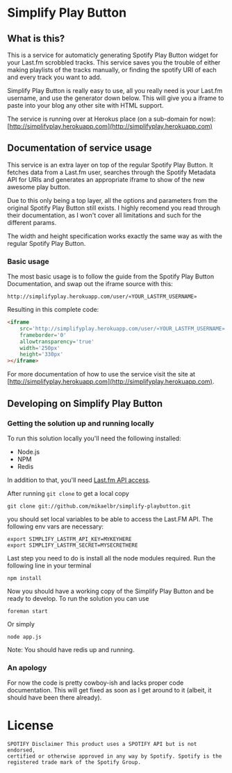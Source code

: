 # Simplify Play Button

## What is this?
This is a service for automaticly generating Spotify Play Button widget for your Last.fm scrobbled tracks. This service saves you the trouble of either making playlists of the tracks manually, or finding the spotify URI of each and every track you want to add.

Simplify Play Button is really easy to use, all you really need is your Last.fm username, and use the generator down below. This will give you a iframe to paste into your blog any other site with HTML support.

The service is running over at Herokus place (on a sub-domain for now): [http://simplifyplay.herokuapp.com](http://simplifyplay.herokuapp.com)


## Documentation of service usage

This service is an extra layer on top of the regular Spotify Play Button. It fetches data from a Last.fm user, searches through the Spotify Metadata API for URIs and generates an appropriate iframe to show of the new awesome play button.

Due to this only being a top layer, all the options and parameters from the original Spotify Play Button still exists. I highly recomend you read through their documentation, as I won't cover all limitations and such for the different params.

The width and height specification works exactly the same way as with the regular Spotify Play Button.

### Basic usage

The most basic usage is to follow the guide from the Spotify Play Button Documentation, and swap out the iframe source with this:

```
http://simplifyplay.herokuapp.com/user/«YOUR_LASTFM_USERNAME»
```

Resulting in this complete code:


```html
<iframe 
    src='http://simplifyplay.herokuapp.com/user/«YOUR_LASTFM_USERNAME»' 
    frameborder='0' 
    allowtransparency='true' 
    width='250px' 
    height='330px'
></iframe>
```

For more documentation of how to use the service visit the site at [http://simplifyplay.herokuapp.com](http://simplifyplay.herokuapp.com).

## Developing on Simplify Play Button

### Getting the solution up and running locally

To run this solution locally you'll need the following installed:

* Node.js
* NPM
* Redis

In addition to that, you'll need [Last.fm API access](http://www.last.fm/api/account).


After running ```git clone``` to get a local copy 

```
git clone git://github.com/mikaelbr/simplify-playbutton.git
```

you should set local variables to be able to access the Last.FM API. The following env vars are necessary:

```
export SIMPLIFY_LASTFM_API_KEY=MYKEYHERE
export SIMPLIFY_LASTFM_SECRET=MYSECRETHERE
```

Last step you need to do is install all the node modules required. Run the following line in your terminal

```
npm install
```

Now you should have a working copy of the Simplify Play Button and be ready to develop.
To run the solution you can use 

```
foreman start
```

Or simply 

```
node app.js 
```

Note: You should have redis up and running.

### An apology
For now the code is pretty cowboy-ish and lacks proper code documentation. This will get fixed as soon as I get around to it (albeit, it should have been there already).

# License 

```
SPOTIFY Disclaimer This product uses a SPOTIFY API but is not endorsed, 
certified or otherwise approved in any way by Spotify. Spotify is the 
registered trade mark of the Spotify Group.
```